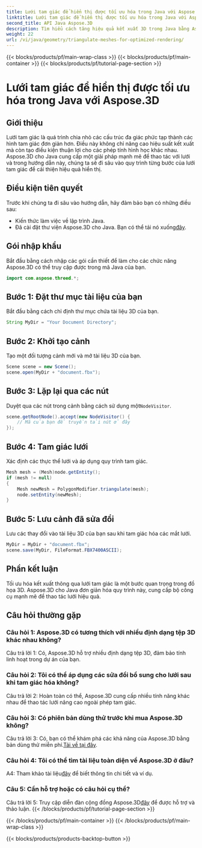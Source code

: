 ```yaml
---
title: Lưới tam giác để hiển thị được tối ưu hóa trong Java với Aspose.3D
linktitle: Lưới tam giác để hiển thị được tối ưu hóa trong Java với Aspose.3D
second_title: API Java Aspose.3D
description: Tìm hiểu cách tăng hiệu quả kết xuất 3D trong Java bằng Aspose.3D. Lưới tam giác cho hiệu suất tối ưu.
weight: 22
url: /vi/java/geometry/triangulate-meshes-for-optimized-rendering/
---
```


{{< blocks/products/pf/main-wrap-class >}}
{{< blocks/products/pf/main-container >}}
{{< blocks/products/pf/tutorial-page-section >}}

# Lưới tam giác để hiển thị được tối ưu hóa trong Java với Aspose.3D

## Giới thiệu

Lưới tam giác là quá trình chia nhỏ các cấu trúc đa giác phức tạp thành các hình tam giác đơn giản hơn. Điều này không chỉ nâng cao hiệu suất kết xuất mà còn tạo điều kiện thuận lợi cho các phép tính hình học khác nhau. Aspose.3D cho Java cung cấp một giải pháp mạnh mẽ để thao tác với lưới và trong hướng dẫn này, chúng ta sẽ đi sâu vào quy trình từng bước của lưới tam giác để cải thiện hiệu quả hiển thị.

## Điều kiện tiên quyết

Trước khi chúng ta đi sâu vào hướng dẫn, hãy đảm bảo bạn có những điều sau:

- Kiến thức làm việc về lập trình Java.
-  Đã cài đặt thư viện Aspose.3D cho Java. Bạn có thể tải nó xuống[đây](https://releases.aspose.com/3d/java/).

## Gói nhập khẩu

Bắt đầu bằng cách nhập các gói cần thiết để làm cho các chức năng Aspose.3D có thể truy cập được trong mã Java của bạn.

```java
import com.aspose.threed.*;
```

## Bước 1: Đặt thư mục tài liệu của bạn

Bắt đầu bằng cách chỉ định thư mục chứa tài liệu 3D của bạn.

```java
String MyDir = "Your Document Directory";
```

## Bước 2: Khởi tạo cảnh

Tạo một đối tượng cảnh mới và mở tài liệu 3D của bạn.

```java
Scene scene = new Scene();
scene.open(MyDir + "document.fbx");
```

## Bước 3: Lặp lại qua các nút

 Duyệt qua các nút trong cảnh bằng cách sử dụng một`NodeVisitor`.

```java
scene.getRootNode().accept(new NodeVisitor() {
    // Mã của bạn để truyền tải nút ở đây
});
```

## Bước 4: Tam giác lưới

Xác định các thực thể lưới và áp dụng quy trình tam giác.

```java
Mesh mesh = (Mesh)node.getEntity();
if (mesh != null)
{
    Mesh newMesh = PolygonModifier.triangulate(mesh);
    node.setEntity(newMesh);
}
```

## Bước 5: Lưu cảnh đã sửa đổi

Lưu các thay đổi vào tài liệu 3D của bạn sau khi tam giác hóa các mắt lưới.

```java
MyDir = MyDir + "document.fbx";
scene.save(MyDir, FileFormat.FBX7400ASCII);
```

## Phần kết luận

Tối ưu hóa kết xuất thông qua lưới tam giác là một bước quan trọng trong đồ họa 3D. Aspose.3D cho Java đơn giản hóa quy trình này, cung cấp bộ công cụ mạnh mẽ để thao tác lưới hiệu quả.

## Câu hỏi thường gặp

### Câu hỏi 1: Aspose.3D có tương thích với nhiều định dạng tệp 3D khác nhau không?

Câu trả lời 1: Có, Aspose.3D hỗ trợ nhiều định dạng tệp 3D, đảm bảo tính linh hoạt trong dự án của bạn.

### Câu hỏi 2: Tôi có thể áp dụng các sửa đổi bổ sung cho lưới sau khi tam giác hóa không?

Câu trả lời 2: Hoàn toàn có thể, Aspose.3D cung cấp nhiều tính năng khác nhau để thao tác lưới nâng cao ngoài phép tam giác.

### Câu hỏi 3: Có phiên bản dùng thử trước khi mua Aspose.3D không?

 Câu trả lời 3: Có, bạn có thể khám phá các khả năng của Aspose.3D bằng bản dùng thử miễn phí.[Tải về tại đây](https://releases.aspose.com/).

### Câu hỏi 4: Tôi có thể tìm tài liệu toàn diện về Aspose.3D ở đâu?

 A4: Tham khảo tài liệu[đây](https://reference.aspose.com/3d/java/) để biết thông tin chi tiết và ví dụ.

### Câu 5: Cần hỗ trợ hoặc có câu hỏi cụ thể?

 Câu trả lời 5: Truy cập diễn đàn cộng đồng Aspose.3D[đây](https://forum.aspose.com/c/3d/18) để được hỗ trợ và thảo luận.
{{< /blocks/products/pf/tutorial-page-section >}}

{{< /blocks/products/pf/main-container >}}
{{< /blocks/products/pf/main-wrap-class >}}

{{< blocks/products/products-backtop-button >}}
